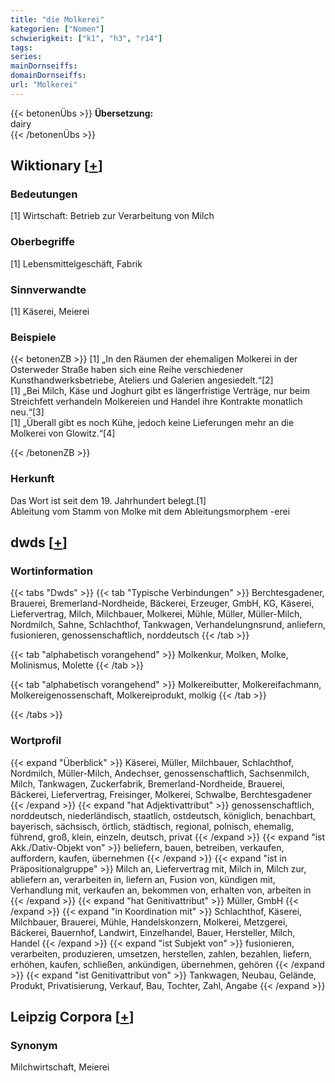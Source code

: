 ```yaml
---
title: "die Molkerei"
kategorien: ["Nomen"]
schwierigkeit: ["k1", "h3", "r14"]
tags:
series:
mainDornseiffs:
domainDornseiffs:
url: "Molkerei"
---
```


{{< betonenÜbs >}}
**Übersetzung:**  
dairy  
{{< /betonenÜbs >}}

## Wiktionary [[+](https://de.wiktionary.org/wiki/Molkerei)]

### Bedeutungen
[1] Wirtschaft: Betrieb zur Verarbeitung von Milch  

### Oberbegriffe
[1] Lebensmittelgeschäft, Fabrik  

### Sinnverwandte
[1] Käserei, Meierei  

### Beispiele
{{< betonenZB >}}
[1] „In den Räumen der ehemaligen Molkerei in der Osterweder Straße haben sich eine Reihe verschiedener Kunsthandwerksbetriebe, Ateliers und Galerien angesiedelt.“[2]  
[1] „Bei Milch, Käse und Joghurt gibt es längerfristige Verträge, nur beim Streichfett verhandeln Molkereien und Handel ihre Kontrakte monatlich neu.“[3]  
[1] „Überall gibt es noch Kühe, jedoch keine Lieferungen mehr an die Molkerei von Glowitz.“[4]  

{{< /betonenZB >}}
### Herkunft
Das Wort ist seit dem 19. Jahrhundert belegt.[1]  
Ableitung vom Stamm von Molke mit dem Ableitungsmorphem -erei  



## dwds [[+](https://www.dwds.de/wb/Molkerei)]

### Wortinformation
{{< tabs "Dwds" >}}
{{< tab "Typische Verbindungen" >}}
Berchtesgadener, Brauerei, Bremerland-Nordheide, Bäckerei, Erzeuger, GmbH, KG, Käserei, Liefervertrag, Milch, Milchbauer, Molkerei, Mühle, Müller, Müller-Milch, Nordmilch, Sahne, Schlachthof, Tankwagen, Verhandelungnsrund, anliefern, fusionieren, genossenschaftlich, norddeutsch
{{< /tab >}}

{{< tab "alphabetisch vorangehend" >}}
Molkenkur, Molken, Molke, Molinismus, Molette
{{< /tab >}}

{{< tab "alphabetisch vorangehend" >}}
Molkereibutter, Molkereifachmann, Molkereigenossenschaft, Molkereiprodukt, molkig
{{< /tab >}}

{{< /tabs >}}

### Wortprofil
{{< expand "Überblick" >}} Käserei, Müller, Milchbauer, Schlachthof, Nordmilch, Müller-Milch, Andechser, genossenschaftlich, Sachsenmilch, Milch, Tankwagen, Zuckerfabrik, Bremerland-Nordheide, Brauerei, Bäckerei, Liefervertrag, Freisinger, Molkerei, Schwalbe, Berchtesgadener {{< /expand >}}
{{< expand "hat Adjektivattribut" >}} genossenschaftlich, norddeutsch, niederländisch, staatlich, ostdeutsch, königlich, benachbart, bayerisch, sächsisch, örtlich, städtisch, regional, polnisch, ehemalig, führend, groß, klein, einzeln, deutsch, privat {{< /expand >}}
{{< expand "ist Akk./Dativ-Objekt von" >}} beliefern, bauen, betreiben, verkaufen, auffordern, kaufen, übernehmen {{< /expand >}}
{{< expand "ist in Präpositionalgruppe" >}} Milch an, Liefervertrag mit, Milch in, Milch zur, abliefern an, verarbeiten in, liefern an, Fusion von, kündigen mit, Verhandlung mit, verkaufen an, bekommen von, erhalten von, arbeiten in {{< /expand >}}
{{< expand "hat Genitivattribut" >}} Müller, GmbH {{< /expand >}}
{{< expand "in Koordination mit" >}} Schlachthof, Käserei, Milchbauer, Brauerei, Mühle, Handelskonzern, Molkerei, Metzgerei, Bäckerei, Bauernhof, Landwirt, Einzelhandel, Bauer, Hersteller, Milch, Handel {{< /expand >}}
{{< expand "ist Subjekt von" >}} fusionieren, verarbeiten, produzieren, umsetzen, herstellen, zahlen, bezahlen, liefern, erhöhen, kaufen, schließen, ankündigen, übernehmen, gehören {{< /expand >}}
{{< expand "ist Genitivattribut von" >}} Tankwagen, Neubau, Gelände, Produkt, Privatisierung, Verkauf, Bau, Tochter, Zahl, Angabe {{< /expand >}}

## Leipzig Corpora [[+](https://corpora.uni-leipzig.de/en/res?word=Molkerei&corpusId=deu_newscrawl-public_2018)]


### Synonym
Milchwirtschaft, Meierei

